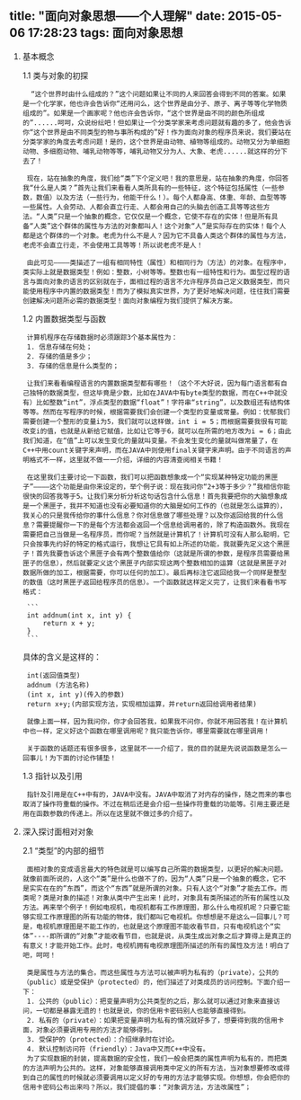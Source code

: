 title: "面向对象思想——个人理解"
date: 2015-05-06 17:28:23
tags: 面向对象思想
---

1. 基本概念

	1.1 类与对象的初探
	
		 “这个世界时由什么组成的？”这个问题如果让不同的人来回答会得到不同的答案。如果是一个化学家，他也许会告诉你“还用问么，这个世界是由分子、原子、离子等等化学物质组成的”。如果是一个画家呢？他也许会告诉你，“这个世界是由不同的颜色所组成的”......呵呵，众说纷纭吧！但如果让一个分类学家来考虑问题就有趣的多了，他会告诉你“这个世界是由不同类型的物与事所构成的”好！作为面向对象的程序员来说，我们要站在分类学家的角度去考虑问题！是的，这个世界是由动物、植物等组成的。动物又分为单细胞动物、多细胞动物、哺乳动物等等，哺乳动物又分为人、大象、老虎......就这样的分下去了！
	
		现在，站在抽象的角度，我们给“类”下个定义吧！我的意思是，站在抽象的角度，你回答我“什么是人类？”首先让我们来看看人类所具有的一些特征，这个特征包括属性（一些参数，数值）以及方法（一些行为，他能干什么！）。每个人都身高、体重、年龄、血型等等一些属性。人会劳动、人都会直立行走、人都会用自己的头脑去创造工具等等这些方法。“人类”只是一个抽象的概念，它仅仅是一个概念，它使不存在的实体！但是所有具备“人类”这个群体的属性与方法的对象都叫人！这个对象“人”是实际存在的实体！每个人都是这个群体的一个对象。老虎为什么不是人？因为它不具备人类这个群体的属性与方法，老虎不会直立行走，不会使用工具等等！所以说老虎不是人！
		
		由此可见————类描述了一组有相同特性（属性）和相同行为（方法）的对象。在程序中，类实际上就是数据类型！例如：整数，小树等等。整数也有一组特性和行为。面型过程的语言与面向对象的语言的区别就在于，面相过程的语言不允许程序员自己定义数据类型，而只能使用程序中内置的数据类型！而为了模拟真实世界，为了更好地解决问题，往往我们需要创建解决问题所必需的数据类型！面向对象编程为我们提供了解决方案。
	
	1.2 内置数据类型与函数
		
		计算机程序在存储数据时必须跟踪3个基本属性为：
		1. 信息存储在何处；
		2. 存储的值是多少；
		3. 存储的信息是什么类型的；
		
		让我们来看看编程语言的内置数据类型都有哪些！（这个不大好说，因为每门语言都有自己独特的数据类型，但这毕竟是少数，比如在JAVA中有byte类型的数据，而在C++中就没有）比如整数“int”，浮点类型的数据“float”！字符串“string”，以及数组还有结构体等等。然而在写程序的时候，根据需要我们会创建一个类型的变量或常量。例如：忧郁我们需要创建一个整形的变量i为5，我们就可以这样做，int i = 5；而根据需要我很有可能改变i的值，也就是从新给它赋值，比如让它等于6，就可以在所需的地方改为i = 6；由此我们知道，在“值”上可以发生变化的量就叫变量。不会发生变化的量就叫做常量了，在C++中用count关键字来声明，而在JAVA中则使用final关键字来声明。由于不同语言的声明格式不一样，这里就不做一一介绍，详细的内容清查阅相关书籍！
		
		在这里我们主要讨论一下函数，我们可以把函数想象成一个“实现某种特定功能的黑匣子”————这个功能是由你来设定的，举个例子说：现在我问你“2+3等于多少？”我相信你能很快的回答我等于5。让我们来分析分析这句话包含什么信息！首先我要把你的大脑想象成是一个黑匣子，我并不知道也没有必要知道你的大脑是如何工作的（也就是怎么运算的），我关心的只是我传给你的事什么信息？你对信息做了哪些处理？以及你返回给我的什么信息？需要提醒你一下的是每个方法都会返回一个信息给调用者的，除了构造函数外。我现在需要把自己当做是一名程序员，而你呢？当然就是计算机了！计算机可没有人那么聪明，它只会按事先约好的特定的格式运行，我想让它具有如上所述的功能，我就要先定义这个黑匣子！首先我要告诉这个黑匣子会有两个整数值给你（这就是所谓的参数，是程序员需要给黑匣子的信息），然后就要定义这个黑匣子内部实现这两个整数相加的运算（这就是黑匣子对数据所做的加工，根据需要，你可以任何的加工）。最后再标注它返回给我一个同样是整型的数值（这时黑匣子返回给程序员的信息）。一个函数就这样定义完了，让我们来看看书写格式：
		
		```
		int addnum(int x, int y) {
			return x + y;
		}
		```

	具体的含义是这样的：
		
		int(返回值类型) 
		addnum (方法名称)
		(int x, int y)(传入的参数)
		return x+y;(内部实现方法，实现相加运算，并return返回给调用者结果)
		
		就像上面一样，因为我问你，你才会回答我，如果我不问你，你就不用回答我！在计算机中也一样，定义好这个函数在哪里调用呢？我只能告诉你，哪里需要就在哪里调用！
		
		关于函数的话题还有很多很多，这里就不一一介绍了，我的目的就是先说说函数是怎么一回事儿！为下面的讨论作铺垫！
		
	1.3 指针以及引用
	
		指针及引用是在C++中有的，JAVA中没有。JAVA中取消了对内存的操作，随之而来的事也取消了操作符重载的操作。不过在稍后还是会介绍一些操作符重载的功能等。引用主要还是用在函数参数的传递上。所以在这里就不做过多的介绍了。
	
2. 深入探讨面相对对象

	2.1 “类型”的内部的细节
	
		面相对象的变成语言最大的特色就是可以编写自己所需的数据类型，以更好的解决问题。就像前面所说的，人这个“类”是什么也做不了的，因为“人类”只是一个抽象的概念，它不是实实在在的“东西”，而这个“东西”就是所谓的对象。只有人这个“对象”才能去工作。而类呢？类是对象的描述！对象从类中产生出来！此时，对象具有类所描述的所有的属性以及方法。再来举个例子！例如电视机，电视机都有工作原理图，那么什么电视机呢？只要它能够实现工作原理图的所有功能的物体，我们都叫它电视机。你想想是不是这么一回事儿？可是，电视机原理图是不能工作的，也就是这个原理图不能收看节目，只有电视机这个“实体”----即所谓的“对象”才能收看节目，也就是说，从类生成出对象之后才算得上是真正的有意义！才能开始工作。此时，电视机拥有电视原理图所描述的所有的属性及方法！明白了吧，呵呵！
		
		类是属性与方法的集合。而这些属性与方法可以被声明为私有的（private），公共的（public）或是受保护（protected）的，他们描述了对类成员的访问控制。下面介绍一下：
		1. 公共的（public）：把变量声明为公共类型的之后，那么就可以通过对象来直接访问，一切都是暴露无遗的！也就是说，你的信用卡密码别人也能够直接得到。
		2. 私有的（private）：如果把变量声明为私有的情况就好多了，想要得到我的信用卡面，对象必须要调用专用的方法才能够得到。
		3. 受保护的（protected）：介绍继承时在讨论。
		4. 默认控制访问符（friendly）：Java中又而C++中没有。
		为了实现数据的封装，提高数据的安全性，我们一般会把类的属性声明为私有的，而把类的方法声明为公共的。这样，对象能够直接调用类中定义的所有方法，当对象想要修改或得到自己的属性的时候就必须要调用以定义好的专用的方法才能够实现。你想想，你会把你的信用卡密码公布出来吗？所以，我们提倡的事：“对象调方法，方法改属性”；
		